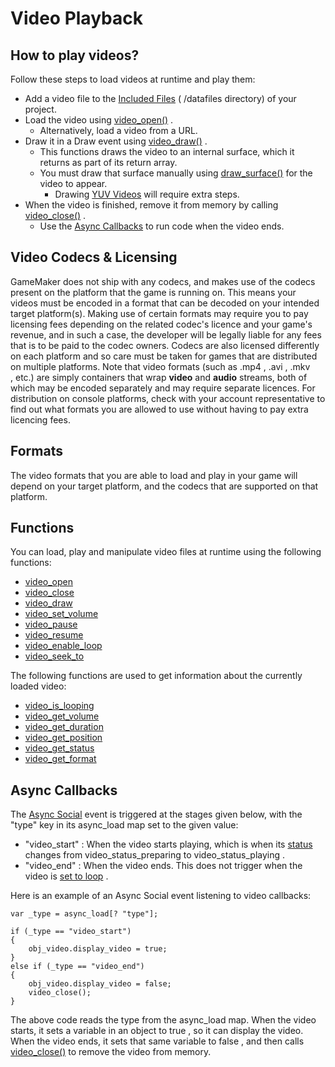 # Video Playback

## How to play videos?

Follow these steps to load videos at runtime and play them:

-   Add a video file to the [Included
    Files](../../../../Settings/Included_Files#h) ( /datafiles
    directory) of your project.
-   Load the video using [video_open()](video_open) .
    -   Alternatively, load a video from a URL.
-   Draw it in a Draw event using [video_draw()](video_draw) .
    -   This functions draws the video to an internal surface, which it
        returns as part of its return array.
    -   You must draw that surface manually using
        [draw_surface()](../Surfaces/draw_surface) for the video to
        appear.
        -   Drawing [YUV Videos](YUV_Videos) will require extra
            steps.
-   When the video is finished, remove it from memory by calling
    [video_close()](video_close) .
    -   Use the [Async Callbacks](#h) to run code when the video ends.

## Video Codecs & Licensing

GameMaker does not ship with any codecs, and makes use of the codecs
present on the platform that the game is running on. This means your
videos must be encoded in a format that can be decoded on your intended
target platform(s). Making use of certain formats may require you to pay
licensing fees depending on the related codec's licence and your game's
revenue, and in such a case, the developer will be legally liable for
any fees that is to be paid to the codec owners. Codecs are also
licensed differently on each platform and so care must be taken for
games that are distributed on multiple platforms. Note that video
formats (such as .mp4 , .avi , .mkv , etc.) are simply containers that
wrap **video** and **audio** streams, both of which may be encoded
separately and may require separate licences. For distribution on
console platforms, check with your account representative to find out
what formats you are allowed to use without having to pay extra
licencing fees.

## Formats

The video formats that you are able to load and play in your game will
depend on your target platform, and the codecs that are supported on
that platform.

## Functions

You can load, play and manipulate video files at runtime using the
following functions:

-   [video_open](video_open)
-   [video_close](video_close)
-   [video_draw](video_draw)
-   [video_set_volume](video_set_volume)
-   [video_pause](video_pause)
-   [video_resume](video_resume)
-   [video_enable_loop](video_enable_loop)
-   [video_seek_to](video_seek_to)

The following functions are used to get information about the currently
loaded video:

-   [video_is_looping](video_is_looping)
-   [video_get_volume](video_get_volume)
-   [video_get_duration](video_get_duration)
-   [video_get_position](video_get_position)
-   [video_get_status](video_get_status)
-   [video_get_format](video_get_format)

## Async Callbacks

The [Async
Social](../../../../The_Asset_Editors/Object_Properties/Async_Events/Social)
event is triggered at the stages given below, with the "type" key in its
async_load map set to the given value:

-    "video_start" : When the video starts playing, which is when its
    [status](video_get_status) changes from video_status_preparing
    to video_status_playing .
-    "video_end" : When the video ends. This does not trigger when the
    video is [set to loop](video_enable_loop) .

Here is an example of an Async Social event listening to video
callbacks:

``` gml
var _type = async_load[? "type"];

if (_type == "video_start")
{
    obj_video.display_video = true;
}
else if (_type == "video_end")
{
    obj_video.display_video = false;
    video_close();
}
```

The above code reads the type from the async_load map. When the video
starts, it sets a variable in an object to true , so it can display the
video. When the video ends, it sets that same variable to false , and
then calls [video_close()](video_close) to remove the video from
memory.
